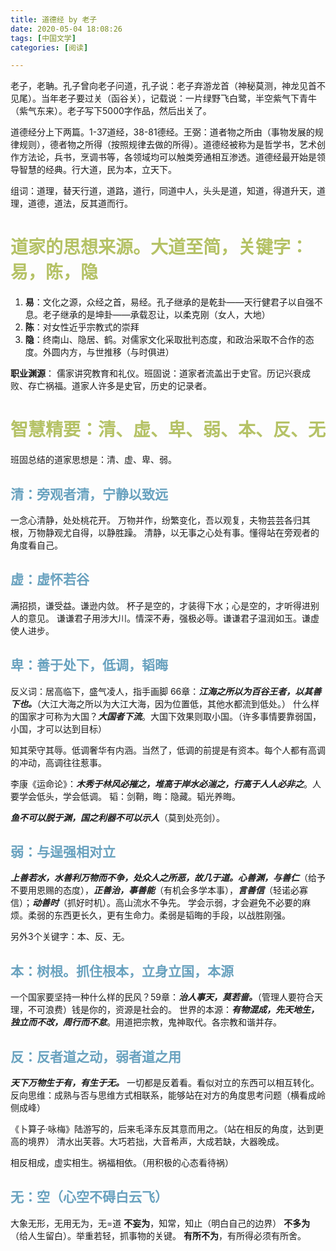 ```yaml
---
title: 道德经 by 老子
date: 2020-05-04 18:08:26
tags: [中国文学] 
categories: [阅读]

---
```


老子，老聃。孔子曾向老子问道，孔子说：老子弃游龙首（神秘莫测，神龙见首不见尾）。当年老子要过关（函谷关），记载说：一片绿野飞白鹭，半空紫气下青牛（紫气东来）。老子写下5000字作品，然后出关了。

道德经分上下两篇。1-37道经，38-81德经。王弼：道者物之所由（事物发展的规律规则），德者物之所得（按照规律去做的所得）。道德经被称为是哲学书，艺术创作方法论，兵书，烹调书等，各领域均可以触类旁通相互渗透。道德经最开始是领导智慧的经典。行大道，民为本，立天下。

组词：道理，替天行道，道路，道行，同道中人，头头是道，知道，得道升天，道理，道德，道法，反其道而行。

# <font color=#B5C266>**道家的思想来源。大道至简，关键字：易，陈，隐** </font>

1. **易**：文化之源，众经之首，易经。孔子继承的是乾卦——天行健君子以自强不息。老子继承的是坤卦——承载忍让，以柔克刚（女人，大地）
2. **陈**：对女性近乎宗教式的崇拜
3. **隐**：终南山、隐居、鹤。对儒家文化采取批判态度，和政治采取不合作的态度。外圆内方，与世推移（与时俱进）

 **职业渊源**： 
儒家讲究教育和礼仪。班固说：道家者流盖出于史官。历记兴衰成败、存亡祸福。道家人许多是史官，历史的记录者。

# **<font color=#B5C266> 智慧精要：清、虚、卑、弱、本、反、无</font>**

班固总结的道家思想是：清、虚、卑、弱。

## <font color=#69A2BF>**清：旁观者清，宁静以致远**</font>
一念心清静，处处桃花开。
万物并作，纷繁变化，吾以观复，夫物芸芸各归其根，万物静观尤自得，以静胜躁。
清静，以无事之心处有事。懂得站在旁观者的角度看自己。

## <font color=#69A2BF>**虚：虚怀若谷**</font>
满招损，谦受益。谦逊内敛。
杯子是空的，才装得下水；心是空的，才听得进别人的意见。
谦谦君子用涉大川。情深不寿，强极必辱。谦谦君子温润如玉。谦虚使人进步。

## <font color=#69A2BF>**卑：善于处下，低调，韬晦**</font>
反义词：居高临下，盛气凌人，指手画脚
66章：***江海之所以为百谷王者，以其善下也。***（大江大海之所以为大江大海，因为位置低，其他水都流到低处。）
什么样的国家才可称为大国？***大国者下流***。大国下效果则取小国。（许多事情要靠弱国，小国，才可以达到目标）

知其荣守其辱。低调奢华有内涵。当然了，低调的前提是有资本。每个人都有高调的冲动，高调往往惹事。

李康《运命论》：***木秀于林风必摧之，堆高于岸水必湍之，行高于人人必非之***。人要学会低头，学会低调。
韬：剑鞘，晦：隐藏。韬光养晦。

***鱼不可以脱于渊，国之利器不可以示人***（莫到处亮剑）。

## <font color=#69A2BF>**弱：与逞强相对立**</font>
***上善若水，水善利万物而不争，处众人之所恶，故几于道。心善渊，与善仁***（给予不要用恩赐的态度），***正善治，事善能***（有机会多学本事），***言善信***（轻诺必寡信）；***动善时***（抓好时机）。高山流水不争先。
学会示弱，才会避免不必要的麻烦。柔弱的东西更长久，更有生命力。柔弱是韬晦的手段，以战胜刚强。

另外3个关键字：本、反、无。

## <font color=#69A2BF>**本：树根。抓住根本，立身立国，本源**</font>

一个国家要坚持一种什么样的民风？59章：***治人事天，莫若啬。***（管理人要符合天理，不可浪费）钱是你的，资源是社会的。
世界的本源：***有物混成，先天地生，独立而不改，周行而不怠***。用道把宗教，鬼神取代。各宗教和谐并存。

## <font color=#69A2BF>**反：反者道之动，弱者道之用** </font>

***天下万物生于有，有生于无。***
一切都是反着看。看似对立的东西可以相互转化。
反向思维：成熟与否与思维方式相联系，能够站在对方的角度思考问题（横看成岭侧成峰）

《卜算子·咏梅》陆游写的，后来毛泽东反其意而用之。（站在相反的角度，达到更高的境界）
清水出芙蓉。大巧若拙，大音希声，大成若缺，大器晚成。

相反相成，虚实相生。祸福相依。（用积极的心态看待祸）

## <font color=#69A2BF>**无：空（心空不碍白云飞）**</font>

大象无形，无用无为，无=道
**不妄为**，知常，知止（明白自己的边界）
**不多为**（给人生留白）。举重若轻，抓事物的关键。
**有所不为**，有所得必须有所舍。